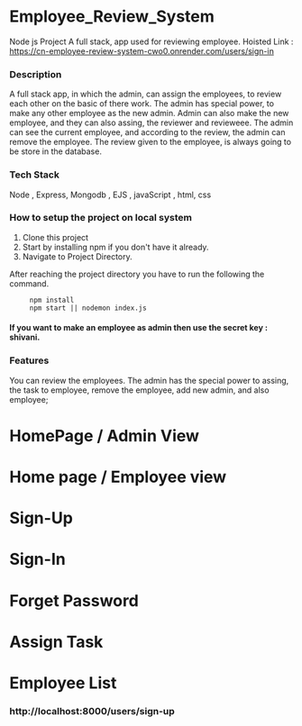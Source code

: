 <!-- *********************************************************************** -->

# Employee_Review_System

Node js Project
A full stack, app used for reviewing employee.
Hoisted Link : https://cn-employee-review-system-cwo0.onrender.com/users/sign-in

<!-- *********************************************************************** -->

### Description

A full stack app, in which the admin, can assign the employees, to review each other on the basic of there work. The admin has special power, to make any other employee
as the new admin. Admin can also make the new employee, and they can also assing, the reviewer and revieweee. The admin can see the current employee, and according to the
review, the admin can remove the employee. The review given to the employee, is always going to be store in the database.

<!-- *********************************************************************** -->

### Tech Stack

Node , Express, Mongodb , EJS , javaScript , html, css

<!-- *********************************************************************** -->

### How to setup the project on local system

1. Clone this project
2. Start by installing npm if you don't have it already.
3. Navigate to Project Directory.

After reaching the project directory you have to run the following the command.

```
     npm install
     npm start || nodemon index.js
```

<!-- *********************************************************************** -->

#### If you want to make an employee as admin then use the secret key : shivani.

### Features

You can review the employees. The admin has the special power to assing, the task to employee, remove the employee, add new admin, and also employee;

# HomePage / Admin View

# Home page / Employee view

# Sign-Up

# Sign-In

# Forget Password

# Assign Task

# Employee List

<!-- *********************************************************************** -->
### http://localhost:8000/users/sign-up
